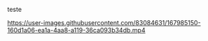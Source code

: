 teste

https://user-images.githubusercontent.com/83084631/167985150-160d1a06-ea1a-4aa8-a119-36ca093b34db.mp4

